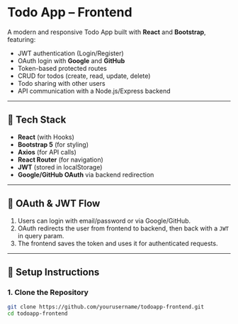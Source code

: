 # Todo App – Frontend

A modern and responsive Todo App built with **React** and **Bootstrap**, featuring:

- JWT authentication (Login/Register)
- OAuth login with **Google** and **GitHub**
- Token-based protected routes
- CRUD for todos (create, read, update, delete)
- Todo sharing with other users
- API communication with a Node.js/Express backend

---

## 🧰 Tech Stack

- **React** (with Hooks)
- **Bootstrap 5** (for styling)
- **Axios** (for API calls)
- **React Router** (for navigation)
- **JWT** (stored in localStorage)
- **Google/GitHub OAuth** via backend redirection

---

## 🔐 OAuth & JWT Flow

1. Users can login with email/password or via Google/GitHub.
2. OAuth redirects the user from frontend to backend, then back with a `JWT` in query param.
3. The frontend saves the token and uses it for authenticated requests.

---

## 🔧 Setup Instructions

### 1. Clone the Repository

```bash
git clone https://github.com/yourusername/todoapp-frontend.git
cd todoapp-frontend
